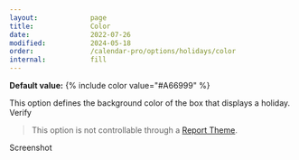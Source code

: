 ```yaml
---
layout:             page
title:              Color
date:               2022-07-26
modified:           2024-05-18
order:              /calendar-pro/options/holidays/color
internal:           fill
---
```

**Default value:** {% include color value="#A66999" %}

This option defines the background color of the box that displays a holiday.
<todo>Verify</todo>

> This option is not controllable through a [Report Theme](../../features/themes.md).

<todo>Screenshot</todo>